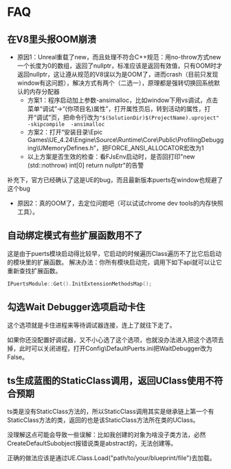# FAQ

## 在V8里头报OOM崩溃

* 原因1：Unreal重载了new，而且处理不符合C++规范：用no-throw方式new一个长度为0的数组，返回了nullptr，标准应该是返回有效值，只有OOM时才返回nullptr，这让遵从规范的V8误以为是OOM了，进而crash（目前只发现window有这问题），解决方式有两个（二选一），原理都是强转切换回系统默认的内存分配器
  - 方案1：程序启动加上参数-ansimalloc，比如window下用vs调试，点击菜单“调试”->“(你项目名)属性”，打开属性页后，转到活动的属性，打开“调试”页，把命令行改为`"$(SolutionDir)$(ProjectName).uproject" -skipcompile  -ansimalloc`
  - 方案2：打开“安装目录\Epic Games\UE_4.24\Engine\Source\Runtime\Core\Public\ProfilingDebugging\UMemoryDefines.h”，把FORCE_ANSI_ALLOCATOR宏改为1
  - 以上方案是否生效的检查：看FJsEnv启动时，是否回打印"new (std::nothrow) int[0] return nullptr"的告警

补充下，官方已经确认了这是UE的bug，而且最新版本puerts在window也规避了这个bug
  
* 原因2：真的OOM了，去定位问题吧（可以试试chrome dev tools的内存快照工具）。


## 自动绑定模式有些扩展函数用不了

这是由于puerts模块启动得比较早，它启动的时候遍历Class遍历不了比它后启动的模块里的扩展函数。
解决办法：你所有模块启动完，调用下如下api就可以让它重新查找扩展函数。

~~~c++
IPuertsModule::Get().InitExtensionMethodsMap();
~~~

## 勾选Wait Debugger选项启动卡住

这个选项就是卡住进程来等待调试器连接，连上了就往下走了。

如果你还没配置好调试器，又不小心选了这个选项，也就没办法进入把这个选项去掉，此时可以关闭进程，打开Config\DefaultPuerts.ini把WaitDebugger改为False。


## ts生成蓝图的StaticClass调用，返回UClass使用不符合预期

ts类是没有StaticClass方法的，所以StaticClass调用其实是继承链上第一个有StaticClass方法的类，返回的也是该StaticClass方法所在类的UClass。

没理解这点可能会导致一些误解：比如我创建的对象为啥没子类方法，必然CreateDefaultSubobject报错说类是abstract的，无法创建等。

正确的做法应该是通过UE.Class.Load("path/to/your/blueprint/file")去加载。
